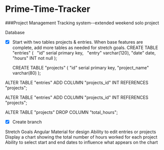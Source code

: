 # Prime-Time-Tracker

###Project Management Tracking system--extended weekend solo project

Database
-[x] Start with two tables projects & entries. When base features are complete, add more tables as needed for stretch goals.
  CREATE TABLE "entries" (
  "id" serial primary key,
  "entry" varchar(120),
  "date" date,
  "hours" INT not null
);

  CREATE TABLE "projects" (
  "id" serial primary key,
  "project_name" varchar(80)
);

ALTER TABLE "entries" ADD COLUMN "projects_id" INT REFERENCES "projects";

ALTER TABLE "entries" ADD COLUMN "projects_id" INT REFERENCES "projects";

ALTER TABLE "projects" DROP COLUMN "total_hours";

- [x] Create branch


Stretch Goals
Angular Material for design
Ability to edit entries or projects
Display a chart showing the total number of hours worked for each project
Ability to select start and end dates to influence what appears on the chart




<!-- Angular-Extended-Weekend-Assignement
As a capstone to your AngularJS work, you'll be making a solo project in an extended weekend fashion. You'll be flexing every code muscle you've built so far! We've provided 3 projects for you to choose from. There is no code provided, save for a readme. You will be making everything from scratch.









